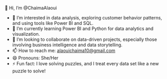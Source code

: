 👋 Hi, I’m @ChaimaAlaoui  
- 👀 I’m interested in data analysis, exploring customer behavior patterns, and using tools like Power BI and SQL.  
- 🌱 I’m currently learning Power BI and Python for data analytics and visualization.  
- 💞️ I’m looking to collaborate on data-driven projects, especially those involving business intelligence and data storytelling.  
- 📫 How to reach me: alaouichaima10@gmail.com 
- 😄 Pronouns: She/Her  
- ⚡ Fun fact: I love solving puzzles, and I treat every data set like a new puzzle to solve!
